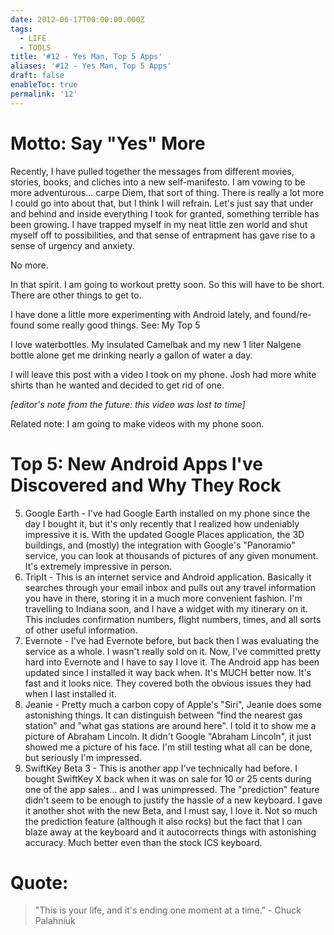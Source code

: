 ```yaml
---
date: 2012-06-17T00:00:00.000Z
tags:
  - LIFE
  - TOOLS
title: '#12 - Yes Man, Top 5 Apps'
aliases: '#12 - Yes Man, Top 5 Apps'
draft: false
enableToc: true
permalink: '12'
---
```


# Motto: Say "Yes" More

Recently, I have pulled together the messages from different movies, stories, books, and cliches into a new self-manifesto. I am vowing to be more adventurous... carpe Diem, that sort of thing. There is really a lot more I could go into about that, but I think I will refrain. Let's just say that under and behind and inside everything I took for granted, something terrible has been growing. I have trapped myself in my neat little zen world and shut myself off to possibilities, and that sense of entrapment has gave rise to a sense of urgency and anxiety.

No more.

In that spirit. I am going to workout pretty soon. So this will have to be short. There are other things to get to.

I have done a little more experimenting with Android lately, and found/re-found some really good things.
See: My Top 5

I love waterbottles. My insulated Camelbak and my new 1 liter Nalgene bottle alone get me drinking nearly a gallon of water a day.

I will leave this post with a video I took on my phone. Josh had more white shirts than he wanted and decided to get rid of one.

*[editor's note from the future: this video was lost to time]*

Related note: I am going to make videos with my phone soon.

# Top 5: New Android Apps I've Discovered and Why They Rock
5. Google Earth - I've had Google Earth installed on my phone since the day I bought it, but it's only recently that I realized how undeniably impressive it is. With the updated Google Places application, the 3D buildings, and (mostly) the integration with Google's "Panoramio" service, you can look at thousands of pictures of any given monument. It's extremely impressive in person.
4. TripIt - This is an internet service and Android application. Basically it searches through your email inbox and pulls out any travel information you have in there, storing it in a much more convenient fashion. I'm travelling to Indiana soon, and I have a widget with my itinerary on it. This includes confirmation numbers, flight numbers, times, and all sorts of other useful information.
3. Evernote - I've had Evernote before, but back then I was evaluating the service as a whole. I wasn't really sold on it. Now, I've committed pretty hard into Evernote and I have to say I love it. The Android app has been updated since I installed it way back when. It's MUCH better now. It's fast and it looks nice. They covered both the obvious issues they had when I last installed it.
2. Jeanie - Pretty much a carbon copy of Apple's "Siri", Jeanie does some astonishing things. It can distinguish between "find the nearest gas station" and "what gas stations are around here". I told it to show me a picture of Abraham Lincoln. It didn't Google "Abraham Lincoln", it just showed me a picture of his face. I'm still testing what all can be done, but seriously I'm impressed.
1. SwiftKey Beta 3 - This is another app I've technically had before. I bought SwiftKey X back when it was on sale for 10 or 25 cents during one of the app sales... and I was unimpressed. The "prediction" feature didn't seem to be enough to justify the hassle of a new keyboard. I gave it another shot with the new Beta, and I must say, I love it. Not so much the prediction feature (although it also rocks) but the fact that I can blaze away at the keyboard and it autocorrects things with astonishing accuracy. Much better even than the stock ICS keyboard. 

# Quote:
> "This is your life, and it's ending one moment at a time." - Chuck Palahniuk
